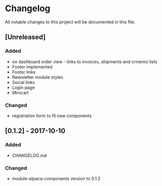 # Changelog
All notable changes to this project will be documented in this file.

## [Unreleased]
### Added
 - on dashboard order view - links to invoices, shipments and crmemo lists
 - Footer implemented
 - Footer links
 - Newsletter module styles
 - Social links
 - Login page
 - Minicart

 ### Changed
  - registration form to fit new components

## [0.1.2] - 2017-10-10
### Added
 - CHANGELOG.md

### Changed
 - module-alpaca-components version to 0.1.2
